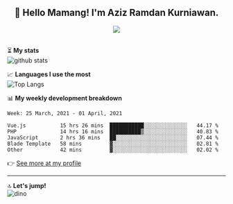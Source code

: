 <h2 align="center">👋 Hello Mamang! I'm Aziz Ramdan Kurniawan.</h2>  
<p align="center">
  <img src="https://komarev.com/ghpvc/?username=azizramdan"> <br><br>
</p>
    
⏳ **My stats**  
![github stats](https://github-readme-stats.vercel.app/api?username=azizramdan&show_icons=true&count_private=true&title_color=000&hide_border=true&hide_title=true)  

📈 **Languages I use the most**  
![Top Langs](https://github-readme-stats.vercel.app/api/top-langs/?username=azizramdan&layout=compact&langs_count=6&hide=tsql&hide_border=true&hide_title=true&exclude_repo=Futsal-Go,Futsal-Go-Admin,Sistem-Informasi-Sensus-Harian-Rawat-Inap)  

📊 **My weekly development breakdown**
<!--START_SECTION:waka-->
```text
Week: 25 March, 2021 - 01 April, 2021

Vue.js           15 hrs 26 mins  ███████████░░░░░░░░░░░░░░   44.17 % 
PHP              14 hrs 16 mins  ██████████▒░░░░░░░░░░░░░░   40.83 % 
JavaScript       2 hrs 36 mins   ██░░░░░░░░░░░░░░░░░░░░░░░   07.44 % 
Blade Template   58 mins         ▓░░░░░░░░░░░░░░░░░░░░░░░░   02.81 % 
Other            42 mins         ▓░░░░░░░░░░░░░░░░░░░░░░░░   02.02 % 
```
<!--END_SECTION:waka-->
👉 [See more at my profile](https://wakatime.com/@azizramdan)
***
🔝 **Let's jump!**  
![dino](https://raw.githubusercontent.com/azizramdan/azizramdan/master/dino.gif)  
